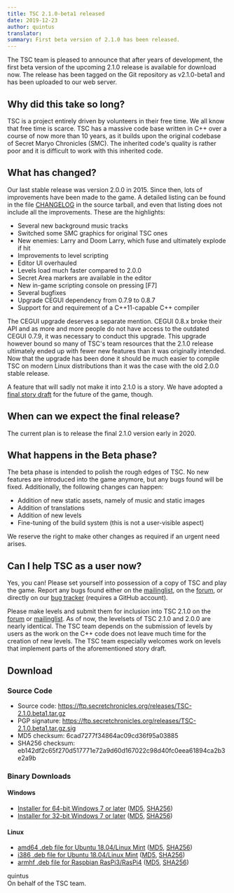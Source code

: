 ```yaml
---
title: TSC 2.1.0-beta1 released
date: 2019-12-23
author: quintus
translator:
summary: First beta version of 2.1.0 has been released.
---
```


The TSC team is pleased to announce that after years of development,
the first beta version of the upcoming 2.1.0 release is available for
download now. The release has been tagged on the Git repository as
v2.1.0-beta1 and has been uploaded to our web server.

## Why did this take so long?

TSC is a project entirely driven by volunteers in their free time. We
all know that free time is scarce. TSC has a massive code base written
in C++ over a course of now more than 10 years, as it builds upon the
original codebase of Secret Maryo Chronicles (SMC). The inherited
code's quality is rather poor and it is difficult to work with this
inherited code.

## What has changed?

Our last stable release was version 2.0.0 in 2015. Since then, lots of
improvements have been made to the game. A detailed listing can be
found in the file [CHANGELOG][1] in the source tarball, and even that
listing does not include all the improvements. These are the
highlights:

* Several new background music tracks
* Switched some SMC graphics for original TSC ones
* New enemies: Larry and Doom Larry, which fuse and ultimately explode
  if hit
* Improvements to level scripting
* Editor UI overhauled
* Levels load much faster compared to 2.0.0
* Secret Area markers are available in the editor
* New in-game scripting console on pressing [F7]
* Several bugfixes
* Upgrade CEGUI dependency from 0.7.9 to 0.8.7
* Support for and requirement of a C++11-capable C++ compiler

The CEGUI upgrade deserves a separate mention. CEGUI 0.8.x broke their
API and as more and more people do not have access to the outdated
CEGUI 0.7.9, it was necessary to conduct this upgrade. This upgrade
however bound so many of TSC's team resources that the 2.1.0 release
ultimately ended up with fewer new features than it was originally
intended. Now that the upgrade has been done it should be much easier
to compile TSC on modern Linux distributions than it was the case with
the old 2.0.0 stable release.

A feature that will sadly not make it into 2.1.0 is a story. We have
adopted a [final story draft][2] for the future of the game, though.

## When can we expect the final release?

The current plan is to release the final 2.1.0 version early in 2020.

## What happens in the Beta phase?

The beta phase is intended to polish the rough edges of TSC. No new
features are introduced into the game anymore, but any bugs found will
be fixed. Additionally, the following changes can happen:

* Addition of new static assets, namely of music and static images
* Addition of translations
* Addition of new levels
* Fine-tuning of the build system (this is not a user-visible aspect)

We reserve the right to make other changes as required if an urgent
need arises.

## Can I help TSC as a user now?

Yes, you can! Please set yourself into possession of a copy of TSC and
play the game. Report any bugs found either on the [mailinglist][3],
on the [forum][4], or directly on our [bug tracker][5] (requires a
GitHub account).

Please make levels and submit them for inclusion into TSC 2.1.0 on the
[forum][4] or [mailinglist][3]. As of now, the levelsets of TSC 2.1.0
and 2.0.0 are nearly identical. The TSC team depends on the submission
of levels by users as the work on the C++ code does not leave much
time for the creation of new levels. The TSC team especially welcomes
work on levels that implement parts of the aforementioned story draft.

## Download

### Source Code

* Source code:     <https://ftp.secretchronicles.org/releases/TSC-2.1.0.beta1.tar.gz>
* PGP signature:   <https://ftp.secretchronicles.org/releases/TSC-2.1.0.beta1.tar.gz.sig>
* MD5 checksum:    6cad7277f34864ac09cd36f95a03885<br/>
* SHA256 checksum: eb142df2c65f270d517771e72a9d60d167022c98d40fc0eea61894ca2b3e2a9b

### Binary Downloads

#### Windows

* [Installer for 64-bit Windows 7 or later](https://ftp.secretchronicles.org/releases/TSC-2.1.0-beta1-win64.exe)
  ([MD5](https://ftp.secretchronicles.org/releases/TSC-2.1.0-beta1-win64.md5sum),
  [SHA256](https://ftp.secretchronicles.org/releases/TSC-2.1.0-beta1-win64.sha256sum))
* [Installer for 32-bit Windows 7 or later](https://ftp.secretchronicles.org/releases/TSC-2.1.0-beta1-win32.exe)
  ([MD5](https://ftp.secretchronicles.org/releases/TSC-2.1.0-beta1-win32.md5sum),
  [SHA256](https://ftp.secretchronicles.org/releases/TSC-2.1.0-beta1-win32.sha256sum))

#### Linux

* [amd64 .deb file for Ubuntu 18.04/Linux Mint](https://ftp.secretchronicles.org/releases/TSC-2.1.0-beta1-amd64.deb)
  ([MD5](https://ftp.secretchronicles.org/releases/TSC-2.1.0-beta1-amd64.md5sum),
  [SHA256](https://ftp.secretchronicles.org/releases/TSC-2.1.0-beta1-amd64.sha256sum))
* [i386 .deb file for Ubuntu 18.04/Linux Mint](https://ftp.secretchronicles.org/releases/TSC-2.1.0-beta1-i386.deb)
  ([MD5](https://ftp.secretchronicles.org/releases/TSC-2.1.0-beta1-i386.md5sum),
  [SHA256](https://ftp.secretchronicles.org/releases/TSC-2.1.0-beta1-i386.sha256sum))
* [armhf .deb file for Raspbian RasPi3/RasPi4](https://ftp.secretchronicles.org/releases/TSC-2.1.0-beta1-armhf.deb)
  ([MD5](https://ftp.secretchronicles.org/releases/TSC-2.1.0-beta1-armhf.md5sum),
  [SHA256](https://ftp.secretchronicles.org/releases/TSC-2.1.0-beta1-armhf.sha256sum))



quintus<br/>
On behalf of the TSC team.

[1]: https://github.com/Secretchronicles/TSC/blob/v2.1.0-beta1/CHANGELOG
[2]: https://github.com/Secretchronicles/documents/raw/master/gd/documents/pdf/18-001.pdf
[3]: https://lists.secretchronicles.org/postorius/lists/tsc-devel.lists.secretchronicles.org/
[4]: https://lists.secretchronicles.org/hyperkitty/list/tsc-devel@lists.secretchronicles.org/
[5]: https://github.com/Secretchronicles/TSC/issues
